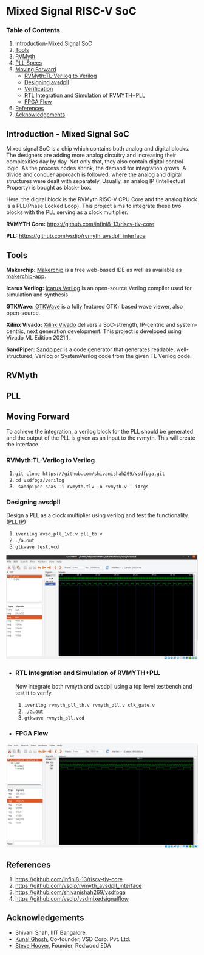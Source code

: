 # Mixed Signal RISC-V SoC
### Table of Contents
 1. [Introduction-Mixed Signal SoC](https://github.com/infini8-13/riscv-ms-soc#introduction---mixed-signal-soc) <br />
 2. [Tools](https://github.com/infini8-13/riscv-ms-soc#tools) <br />
 3. [RVMyth](https://github.com/infini8-13/riscv-ms-soc#rvmyth) <br />
 4. [PLL Specs](https://github.com/infini8-13/riscv-ms-soc#pll) <br />
 6. [Moving Forward](https://github.com/infini8-13/riscv-ms-soc#moving-forward)
    -  [RVMyth:TL-Verilog to Verilog](https://github.com/infini8-13/riscv-ms-soc#rvmythtl-verilog-to-verilog)
    -  [Designing avsdpll](https://github.com/infini8-13/riscv-ms-soc#designing-avsdpll)
    -  [Verification](https://github.com/infini8-13/riscv-ms-soc#verification)
      -  [RTL Integration and Simulation of RVMYTH+PLL](https://github.com/infini8-13/riscv-ms-soc#rtl-integration-and-simulation-of-rvmythpll)
      -  [FPGA Flow](https://github.com/infini8-13/riscv-ms-soc#fpga-flow)
 7. [References](https://github.com/infini8-13/riscv-ms-soc#references)   
 8. [Acknowledgements](https://github.com/infini8-13/riscv-ms-soc#acknowledgements)

## Introduction - Mixed Signal SoC
Mixed signal SoC is a chip which contains both analog and digital blocks. The designers are adding more analog circuitry and increasing their complexities day by day. Not only that, they also contain digital control logic. As the process nodes shrink, the demand for integration grows. A divide and conquer approach is followed, where the analog and digital structures were dealt with separately. Usually, an analog IP (Intellectual Property) is bought as black- box.  
  
Here, the digital block is the RVMyth RISC-V CPU Core and the analog block is a PLL(Phase Locked Loop). This project aims to integrate these two blocks with the PLL serving as a clock multiplier.

__RVMYTH Core:__ https://github.com/infini8-13/riscv-tlv-core

__PLL:__ https://github.com/vsdip/rvmyth_avsdpll_interface


## Tools

__Makerchip:__  [Makerchip](https://www.makerchip.com/) is a free web-based IDE as well as available as [makerchip-app](https://gitlab.com/rweda/makerchip-app).

__Icarus Verilog:__  [Icarus Verilog](http://iverilog.icarus.com/) is an open-source Verilog compiler used for simulation and synthesis.

__GTKWave:__  [GTKWave](http://gtkwave.sourceforge.net/) is a fully featured GTK+ based wave viewer, also open-source.

__Xilinx Vivado:__  [Xilinx Vivado](https://www.xilinx.com/support/university/vivado.html) delivers a SoC-strength, IP-centric and system-centric, next generation development. This project is developed using Vivado ML Edition 2021.1.

__SandPiper:__ [Sandpiper](https://pypi.org/project/sandpiper-saas/) is a code generator that generates readable, well-structured, Verilog or SystemVerilog code from the given TL-Verilog code.

## RVMyth

## PLL

## **Moving Forward**
To achieve the integration, a verilog block for the PLL should be generated and the output of the PLL is given as an input to the rvmyth. This will create the interface.


### **RVMyth:TL-Verilog to Verilog**
  1. `git clone https://github.com/shivanishah269/vsdfpga.git`
  2. `cd vsdfpga/verilog`
  3. ` sandpiper-saas -i rvmyth.tlv -o rvmyth.v --iArgs`

### **Designing avsdpll**
  Design a PLL as a clock multiplier using verilog and test the functionality.([PLL IP](https://github.com/vsdip/rvmyth_avsdpll_interface))

  1. `iverilog avsd_pll_1v8.v pll_tb.v`
  2. `./a.out`
  3. `gtkwave test.vcd`


<img src = "https://github.com/vsdip/rvmyth_avsdpll_interface/blob/main/pics/3aa.PNG" width = 700>

- ### **RTL Integration and Simulation of RVMYTH+PLL**
  Now integrate both rvmyth and avsdpll using a top level testbench and test it to verify.

  1. `iverilog rvmyth_pll_tb.v rvmyth_pll.v clk_gate.v`
  2. `./a.out`
  3. `gtkwave rvmyth_pll.vcd`
  
- ### **FPGA Flow**

<img src = "https://github.com/vsdip/rvmyth_avsdpll_interface/blob/main/pics/4.PNG" width = 700>
<!---
The next step involves implementing PNR, using OPENLane and Sky130, which currently abstracted in this repo. Refer [rvmyth_avsdpll_interface](https://github.com/vsdip/rvmyth_avsdpll_interface) for more detailed explanation of this step
-->

## References
1. https://github.com/infini8-13/riscv-tlv-core
2. https://github.com/vsdip/rvmyth_avsdpll_interface
3. https://github.com/shivanishah269/vsdfpga
4. https://github.com/vsdip/vsdmixedsignalflow

## Acknowledgements
- Shivani Shah, IIIT Bangalore.
- [Kunal Ghosh](https://github.com/kunalg123), Co-founder, VSD Corp. Pvt. Ltd.
- [Steve Hoover](https://github.com/stevehoover), Founder, Redwood EDA
